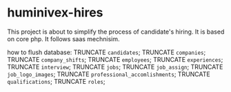 # huminivex-hires
This project is about to simplify the process of candidate's hiring.
It is based on core php.
It follows saas mechnisim.


how to flush database:
TRUNCATE `candidates`;
TRUNCATE `companies`;
TRUNCATE `company_shifts`;
TRUNCATE `employees`;
TRUNCATE `experiences`;
TRUNCATE `interview`;
TRUNCATE `jobs`;
TRUNCATE `job_assign`;
TRUNCATE `job_logo_images`;
TRUNCATE `professional_accomlishments`;
TRUNCATE `qualifications`;
TRUNCATE `roles`;
